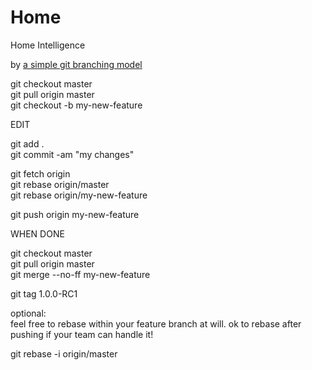 Home
====

Home Intelligence

by
[a simple git branching model](https://gist.github.com/jbenet/ee6c9ac48068889b0912 "by jbenet")

git checkout master  
git pull origin master  
git checkout -b my-new-feature  
 
EDIT 
 
git add .   
git commit -am "my changes"  

git fetch origin  
git rebase origin/master  
git rebase origin/my-new-feature   

git push origin my-new-feature  

WHEN DONE  
   
git checkout master   
git pull origin master   
git merge --no-ff my-new-feature   

git tag 1.0.0-RC1


optional:  
feel free to rebase within your feature branch at will. ok to rebase after pushing if your team can handle it!

git rebase -i origin/master   